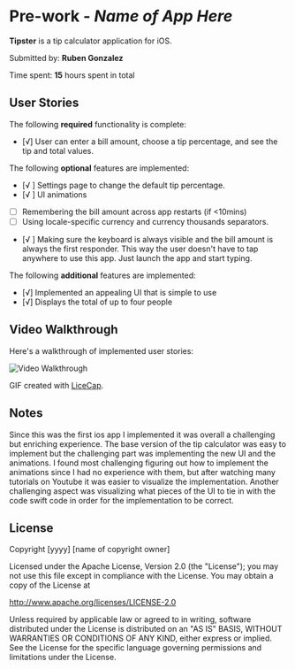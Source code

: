 # Pre-work - *Name of App Here*

**Tipster** is a tip calculator application for iOS.

Submitted by: **Ruben Gonzalez**

Time spent: **15** hours spent in total

## User Stories

The following **required** functionality is complete:

* [√] User can enter a bill amount, choose a tip percentage, and see the tip and total values.

The following **optional** features are implemented:
* [√ ] Settings page to change the default tip percentage.
* [√ ] UI animations
* [ ] Remembering the bill amount across app restarts (if <10mins)
* [ ] Using locale-specific currency and currency thousands separators.
* [√ ] Making sure the keyboard is always visible and the bill amount is always the first responder. This way the user doesn't have to tap anywhere to use this app. Just launch the app and start typing.

The following **additional** features are implemented:

* [√] Implemented an appealing UI that is simple to use
* [√] Displays the total of up to four people

## Video Walkthrough

Here's a walkthrough of implemented user stories:

<img src='https://i.imgur.com/c6DcAHr.gif' title='Video Walkthrough' width='' alt='Video Walkthrough' />

GIF created with [LiceCap](http://www.cockos.com/licecap/).

## Notes

Since this was the first ios app I implemented it was overall a challenging but enriching experience. The base version of the tip calculator was easy to implement but the challenging part was implementing the new UI and the animations. I found most challenging figuring out how to implement the animations since I had no experience with them, but after watching many tutorials on Youtube it was easier to visualize the implementation. Another challenging aspect was visualizing what pieces of the UI to tie in with the code swift code in order for the implementation to be correct.

## License

Copyright [yyyy] [name of copyright owner]

Licensed under the Apache License, Version 2.0 (the "License");
you may not use this file except in compliance with the License.
You may obtain a copy of the License at

http://www.apache.org/licenses/LICENSE-2.0

Unless required by applicable law or agreed to in writing, software
distributed under the License is distributed on an "AS IS" BASIS,
WITHOUT WARRANTIES OR CONDITIONS OF ANY KIND, either express or implied.
See the License for the specific language governing permissions and
limitations under the License.
